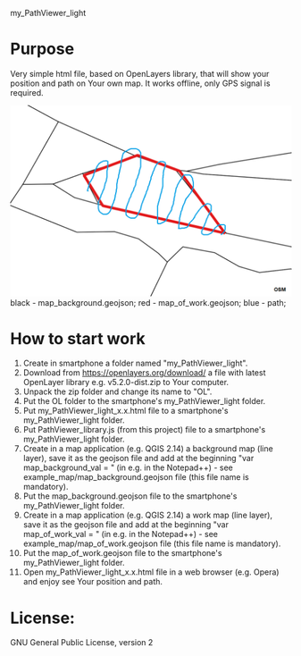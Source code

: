 my_PathViewer_light

# Purpose
Very simple html file, based on OpenLayers library, that will show your position and path on Your own map.
It works offline, only GPS signal is required.

![example](./example_img.png)
black - map_background.geojson; red - map_of_work.geojson; blue - path;


# How to start work
1) Create in smartphone a folder named "my_PathViewer_light".
2) Download from https://openlayers.org/download/ a file with latest OpenLayer library e.g. v5.2.0-dist.zip to Your computer.
3) Unpack the zip folder and change its name to "OL".
4) Put the OL folder to the smartphone's my_PathViewer_light folder.
5) Put my_PathViewer_light_x.x.html file to a smartphone's my_PathViewer_light folder.
6) Put PathViewer_library.js (from this project) file to a smartphone's my_PathViewer_light folder.
7) Create in a map application (e.g. QGIS 2.14) a background map (line layer), save it as the geojson file and add at the beginning 
	"var map_background_val = " (in e.g. in the Notepad++) - see example_map/map_background.geojson file (this file name is mandatory).
8) Put the map_background.geojson file to the smartphone's my_PathViewer_light folder.
9) Create in a map application (e.g. QGIS 2.14) a work map (line layer), save it as the geojson file and add at the beginning 
	"var map_of_work_val =  " (in e.g. in the Notepad++) - see example_map/map_of_work.geojson file (this file name is mandatory).
10) Put the map_of_work.geojson file to the smartphone's my_PathViewer_light folder.
11) Open my_PathViewer_light_x.x.html file in a web browser (e.g. Opera) and enjoy see Your position and path.
 
# License:
GNU General Public License, version 2

